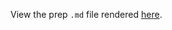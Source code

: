 View the prep `.md` file rendered [here](https://github.com/OHI-Science/bhi/blob/draft/baltic2015/prep/pressures/climate_change/temperature_climatechange/temperature_climatechange_prep.md).
